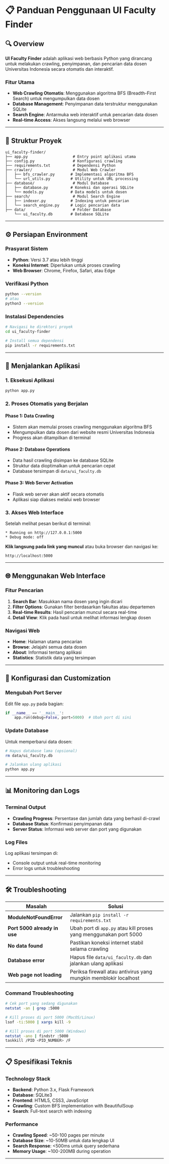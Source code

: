 # 📋 Panduan Penggunaan UI Faculty Finder

## 🔍 Overview

**UI Faculty Finder** adalah aplikasi web berbasis Python yang dirancang untuk melakukan crawling, penyimpanan, dan pencarian data dosen Universitas Indonesia secara otomatis dan interaktif.

### Fitur Utama
- **Web Crawling Otomatis**: Menggunakan algoritma BFS (Breadth-First Search) untuk mengumpulkan data dosen
- **Database Management**: Penyimpanan data terstruktur menggunakan SQLite
- **Search Engine**: Antarmuka web interaktif untuk pencarian data dosen
- **Real-time Access**: Akses langsung melalui web browser

---

## 📁 Struktur Proyek

```
ui_faculty-finder/
├── app.py                    # Entry point aplikasi utama
├── config.py                 # Konfigurasi crawling
├── requirements.txt          # Dependensi Python
├── crawler/                  # Modul Web Crawler
│   ├── bfs_crawler.py       # Implementasi algoritma BFS
│   └── url_utils.py         # Utility untuk URL processing
├── database/                 # Modul Database
│   ├── database.py          # Koneksi dan operasi SQLite
│   └── models.py            # Data models untuk dosen
├── search/                   # Modul Search Engine
│   ├── indexer.py           # Indexing untuk pencarian
│   └── search_engine.py     # Logic pencarian data
├── data/                     # Folder Database
    └── ui_faculty.db        # Database SQLite

```

---

## ⚙️ Persiapan Environment

### Prasyarat Sistem
- **Python**: Versi 3.7 atau lebih tinggi
- **Koneksi Internet**: Diperlukan untuk proses crawling
- **Web Browser**: Chrome, Firefox, Safari, atau Edge

### Verifikasi Python
```bash
python --version
# atau
python3 --version
```

### Instalasi Dependencies
```bash
# Navigasi ke direktori proyek
cd ui_faculty-finder

# Install semua dependensi
pip install -r requirements.txt
```

---

## 🚀 Menjalankan Aplikasi

### 1. Eksekusi Aplikasi
```bash
python app.py
```

### 2. Proses Otomatis yang Berjalan

#### Phase 1: Data Crawling
- Sistem akan memulai proses crawling menggunakan algoritma BFS
- Mengumpulkan data dosen dari website resmi Universitas Indonesia
- Progress akan ditampilkan di terminal

#### Phase 2: Database Operations
- Data hasil crawling disimpan ke database SQLite
- Struktur data dioptimalkan untuk pencarian cepat
- Database tersimpan di `data/ui_faculty.db`

#### Phase 3: Web Server Activation
- Flask web server akan aktif secara otomatis
- Aplikasi siap diakses melalui web browser

### 3. Akses Web Interface

Setelah melihat pesan berikut di terminal:
```
* Running on http://127.0.0.1:5000
* Debug mode: off
```

**Klik langsung pada link yang muncul** atau buka browser dan navigasi ke:
```
http://localhost:5000
```

---

## 🌐 Menggunakan Web Interface

### Fitur Pencarian
1. **Search Bar**: Masukkan nama dosen yang ingin dicari
2. **Filter Options**: Gunakan filter berdasarkan fakultas atau departemen
3. **Real-time Results**: Hasil pencarian muncul secara real-time
4. **Detail View**: Klik pada hasil untuk melihat informasi lengkap dosen

### Navigasi Web
- **Home**: Halaman utama pencarian
- **Browse**: Jelajahi semua data dosen
- **About**: Informasi tentang aplikasi
- **Statistics**: Statistik data yang tersimpan

---

## 🔧 Konfigurasi dan Customization

### Mengubah Port Server
Edit file `app.py` pada bagian:
```python
if __name__ == '__main__':
    app.run(debug=False, port=5000)  # Ubah port di sini
```

### Update Database
Untuk memperbarui data dosen:
```bash
# Hapus database lama (opsional)
rm data/ui_faculty.db

# Jalankan ulang aplikasi
python app.py
```

---

## 📊 Monitoring dan Logs

### Terminal Output
- **Crawling Progress**: Persentase dan jumlah data yang berhasil di-crawl
- **Database Status**: Konfirmasi penyimpanan data
- **Server Status**: Informasi web server dan port yang digunakan

### Log Files
Log aplikasi tersimpan di:
- Console output untuk real-time monitoring
- Error logs untuk troubleshooting

---

## 🛠️ Troubleshooting

| **Masalah** | **Solusi** |
|-------------|------------|
| **ModuleNotFoundError** | Jalankan `pip install -r requirements.txt` |
| **Port 5000 already in use** | Ubah port di `app.py` atau kill proses yang menggunakan port 5000 |
| **No data found** | Pastikan koneksi internet stabil selama crawling |
| **Database error** | Hapus file `data/ui_faculty.db` dan jalankan ulang aplikasi |
| **Web page not loading** | Periksa firewall atau antivirus yang mungkin memblokir localhost |

### Command Troubleshooting
```bash
# Cek port yang sedang digunakan
netstat -an | grep :5000

# Kill proses di port 5000 (MacOS/Linux)
lsof -ti:5000 | xargs kill -9

# Kill proses di port 5000 (Windows)
netstat -ano | findstr :5000
taskkill /PID <PID_NUMBER> /F
```

---

## 📋 Spesifikasi Teknis

### Technology Stack
- **Backend**: Python 3.x, Flask Framework
- **Database**: SQLite3
- **Frontend**: HTML5, CSS3, JavaScript
- **Crawling**: Custom BFS implementation with BeautifulSoup
- **Search**: Full-text search with indexing

### Performance
- **Crawling Speed**: ~50-100 pages per minute
- **Database Size**: ~10-50MB untuk data lengkap UI
- **Search Response**: <500ms untuk query sederhana
- **Memory Usage**: ~100-200MB during operation

---
